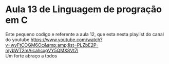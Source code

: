 # Aula 13 de Linguagem de progração em C
 Este pequeno codigo e referente a aula 12, que esta nesta playlist do canal do youtube https://www.youtube.com/watch?v=wyFtCOGM6Oc&amp;amp;list=PLZbE2P-mybWT2mAicahcxgVY5QMX8Vt7l  
 Um forte abraço a todos
